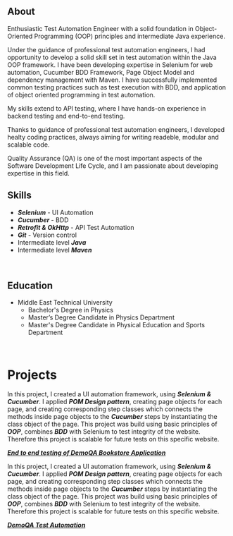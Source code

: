 ## About

Enthusiastic Test Automation Engineer with a solid foundation in Object-Oriented Programming (OOP) principles and intermediate Java experience. 

Under the guidance of professional test automation engineers, I had opportunity to develop a solid skill set in test automation within the Java OOP framework. 
I have been developing expertise in Selenium for web automation, Cucumber BDD Framework, Page Object Model and dependency management with Maven.
I have successfully implemented common testing practices such as test execution with BDD, and application of object oriented programming in test automation. 

My skills extend to API testing, where I have hands-on experience in backend testing and end-to-end testing.

Thanks to guidance of professional test automation engineers, I developed healty coding practices, always aiming for writing readeble, modular and scalable code. 

Quality Assurance (QA) is one of the most important aspects of the Software Development Life Cycle, and I am passionate about developing expertise in this field. <br> 


## Skills                    

- ***Selenium*** - UI Automation
- ***Cucumber*** - BDD
- ***Retrofit & OkHttp*** - API Test Automation
- ***Git*** - Version control
- Intermediate level ***Java***
- Intermediate level ***Maven***
<br>

## Education

- Middle East Technical University
  -  Bachelor's Degree in Physics
  -  Master’s Degree Candidate in Physics Department
  -  Master's Degree Candidate in Physical Education and Sports Department

<br>

# Projects

In this project, I created a UI automation framework, using ***Selenium & Cucumber***. I applied ***POM Design pattern***, creating page objects for each page, and creating corresponding step classes which connects the methods inside page objects to the ***Cucumber*** steps by instantiating the class object of the page. This project was build using basic principles of ***OOP***, combines ***BDD*** with Selenium to test integrity of the website. Therefore this project is scalable for future tests on this specific website. 


  ***[End to end testing of DemoQA Bookstore Application](https://github.com/MehmetGalioglu/E2ETestingOfTheBookStoreApplication)***

In this project, I created a UI automation framework, using ***Selenium & Cucumber***. I applied ***POM Design pattern***, creating page objects for each page, and creating corresponding step classes which connects the methods inside page objects to the ***Cucumber*** steps by instantiating the class object of the page. This project was build using basic principles of ***OOP***, combines ***BDD*** with Selenium to test integrity of the website. Therefore this project is scalable for future tests on this specific website. 


  ***[DemoQA Test Automation](https://github.com/MehmetGalioglu/DemoQAProject)***



  
  
